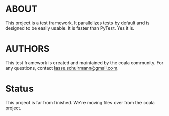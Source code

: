 # ABOUT

This project is a test framework. It parallelizes tests by default and is
designed to be easily usable. It is faster than PyTest. Yes it is.

# AUTHORS

This test framework is created and maintained by the coala community. For any
questions, contact <lasse.schuirmann@gmail.com>.

# Status

This project is far from finished. We're moving files over from the coala
project.

